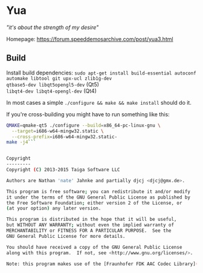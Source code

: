 Yua
===
*"it's about the strength of my desire"*

Homepage: https://forum.speeddemosarchive.com/post/yua3.html


Build
-----
Install build dependencies: `sudo apt-get install build-essential autoconf automake libtool git upx-ucl zlib1g-dev`<br>
`qtbase5-dev libqt5opengl5-dev` (Qt5)<br>
`libqt4-dev libqt4-opengl-dev` (Qt4)

In most cases a simple `./configure && make && make install` should do it.

If you're cross-building you might have to run something like this:
``` sh
QMAKE=qmake-qt5 ./configure --build=x86_64-pc-linux-gnu \
  --target=i686-w64-mingw32.static \
  --cross-prefix=i686-w64-mingw32.static-
make -j4```


Copyright
---------
Copyright (C) 2013-2015 Taiga Software LLC

Authors are Nathan 'nate' Jahnke and partially djcj <djcj@gmx.de>.

This program is free software; you can redistribute it and/or modify
it under the terms of the GNU General Public License as published by
the Free Software Foundation; either version 2 of the License, or
(at your option) any later version.

This program is distributed in the hope that it will be useful,
but WITHOUT ANY WARRANTY; without even the implied warranty of
MERCHANTABILITY or FITNESS FOR A PARTICULAR PURPOSE.  See the
GNU General Public License for more details.

You should have received a copy of the GNU General Public License
along with this program.  If not, see <http://www.gnu.org/licenses/>.

Note: this program makes use of the [Fraunhofer FDK AAC Codec Library](http://opencore-amr.sourceforge.net/).

